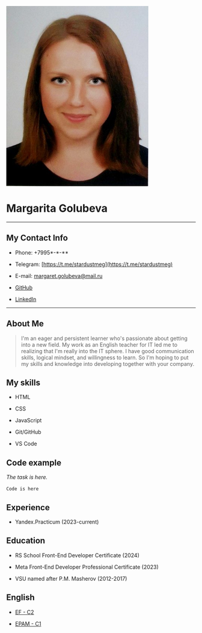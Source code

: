 ![my photo](Photo.jpg)

# Margarita Golubeva

*************

## My Contact Info

* Phone: +7995*-*-**

* Telegram: [https://t.me/stardustmeg](https://t.me/stardustmeg)

* E-mail: [margaret.golubeva@mail.ru](margaret.golubeva@mail.ru)

* [GitHub](https://github.com/Margarita-Golubeva)

* [LinkedIn](https://www.linkedin.com/in/margarita-golubeva-742605114/)

*************

## About Me

> I'm an eager and persistent learner who's passionate about getting into a new field. My work as an English teacher for IT led me to realizing that I'm really into the IT sphere. I have good communication skills, logical mindset, and willingness to learn. So I'm hoping to put my skills and knowledge into developing together with your company.

## My skills

* HTML

* CSS

* JavaScript

* Git/GitHub

* VS Code

## Code example

_The task is here._

```
Code is here
```

## Experience

* Yandex.Practicum (2023-current)

## Education

* RS School Front-End Developer Certificate (2024)

* Meta Front-End Developer Professional Certificate (2023)

* VSU named after P.M. Masherov (2012-2017)

## English

* [EF - C2](https://www.efset.org/cert/TFJxRc)

* [EPAM - C1](https://examinator.epam.com/passing/attendances/676925)
